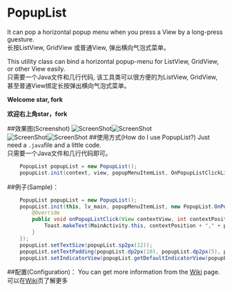 # PopupList
<p>It can pop a horizontal popup menu when you press a View by a long-press guesture.<br />
长按ListView, GridView 或普通View, 弹出横向气泡式菜单。</p>

<p>This utility class can bind a horizontal popup-menu for ListView, GridView, or other View easily.<br />
只需要一个Java文件和几行代码, 该工具类可以很方便的为ListView, GridView, 甚至普通View绑定长按弹出横向气泡式菜单。</p>

**<p>Welcome star, fork</p>**
**<p>欢迎右上角star，fork</p>**

##效果图(Screenshot)
![ScreenShot](https://github.com/shangmingchao/PopupList/blob/master/screenshots/screenshot_1.png)![ScreenShot](https://github.com/shangmingchao/PopupList/blob/master/screenshots/screenshot_2.png)<br />
![ScreenShot](https://github.com/shangmingchao/PopupList/blob/master/screenshots/screenshot_3.png)![ScreenShot](https://github.com/shangmingchao/PopupList/blob/master/screenshots/screenshot_4.png)
##使用方式(How do I use PopupList?)
Just need a `.java`file and a little code.<br />
只需要一个Java文件和几行代码即可。

```java
    PopupList popupList = new PopupList();
    popupList.init(context, view, popupMenuItemList, OnPopupListClickListener);
```

##例子(Sample)：
```java
    PopupList popupList = new PopupList();
    popupList.init(this, lv_main, popupMenuItemList, new PopupList.OnPopupListClickListener() {
        @Override
        public void onPopupListClick(View contextView, int contextPosition, int position) {
            Toast.makeText(MainActivity.this, contextPosition + "," + position, Toast.LENGTH_LONG).show();
        }
    });
    popupList.setTextSize(popupList.sp2px(12));
    popupList.setTextPadding(popupList.dp2px(10), popupList.dp2px(5), popupList.dp2px(10), popupList.dp2px(5));
    popupList.setIndicatorView(popupList.getDefaultIndicatorView(popupList.dp2px(16), popupList.dp2px(8), 0xFF444444));
```
##配置(Configuration)：
You can get more information from the [Wiki](https://github.com/shangmingchao/PopupList/wiki/Configuration) page.<br />
可以在[Wiki](https://github.com/shangmingchao/PopupList/wiki/%E8%AF%A6%E7%BB%86%E9%85%8D%E7%BD%AE)页了解更多
